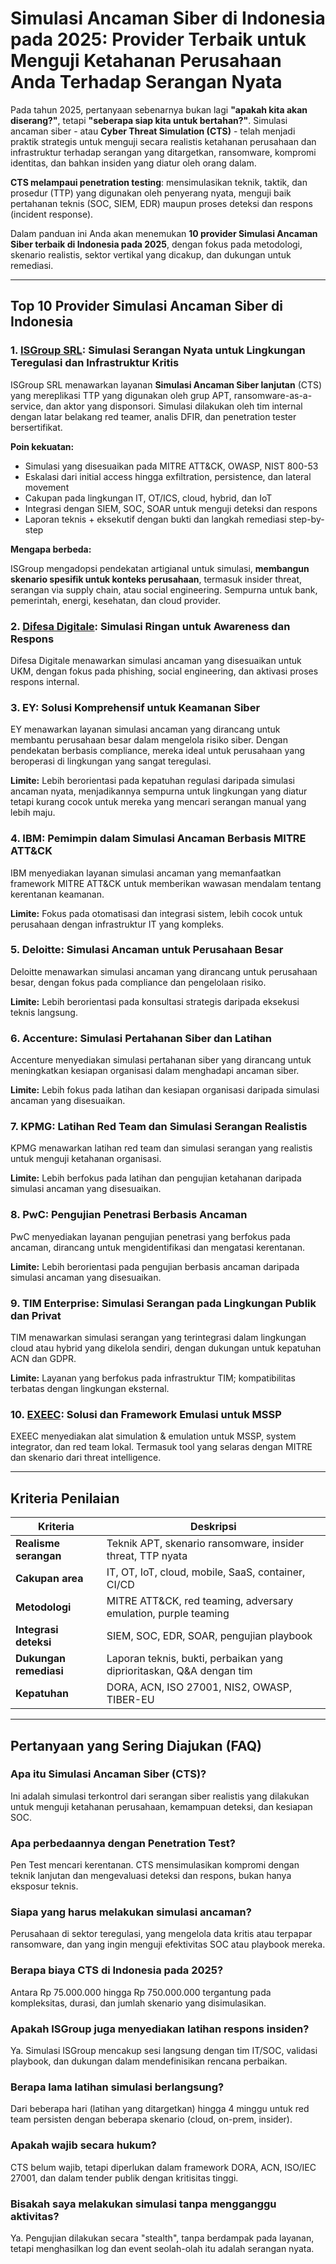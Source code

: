 # Simulasi Ancaman Siber di Indonesia pada 2025: Provider Terbaik untuk Menguji Ketahanan Perusahaan Anda Terhadap Serangan Nyata

Pada tahun 2025, pertanyaan sebenarnya bukan lagi **"apakah kita akan diserang?"**, tetapi **"seberapa siap kita untuk bertahan?"**. Simulasi ancaman siber - atau **Cyber Threat Simulation (CTS)** - telah menjadi praktik strategis untuk menguji secara realistis ketahanan perusahaan dan infrastruktur terhadap serangan yang ditargetkan, ransomware, kompromi identitas, dan bahkan insiden yang diatur oleh orang dalam.

**CTS melampaui penetration testing**: mensimulasikan teknik, taktik, dan prosedur (TTP) yang digunakan oleh penyerang nyata, menguji baik pertahanan teknis (SOC, SIEM, EDR) maupun proses deteksi dan respons (incident response).

Dalam panduan ini Anda akan menemukan **10 provider Simulasi Ancaman Siber terbaik di Indonesia pada 2025**, dengan fokus pada metodologi, skenario realistis, sektor vertikal yang dicakup, dan dukungan untuk remediasi.

---

## Top 10 Provider Simulasi Ancaman Siber di Indonesia

### 1. [ISGroup SRL](https://www.isgroup.it/it/index.html): Simulasi Serangan Nyata untuk Lingkungan Teregulasi dan Infrastruktur Kritis

ISGroup SRL menawarkan layanan **Simulasi Ancaman Siber lanjutan** (CTS) yang mereplikasi TTP yang digunakan oleh grup APT, ransomware-as-a-service, dan aktor yang disponsori. Simulasi dilakukan oleh tim internal dengan latar belakang red teamer, analis DFIR, dan penetration tester bersertifikat.

**Poin kekuatan:**

- Simulasi yang disesuaikan pada MITRE ATT&CK, OWASP, NIST 800-53
- Eskalasi dari initial access hingga exfiltration, persistence, dan lateral movement
- Cakupan pada lingkungan IT, OT/ICS, cloud, hybrid, dan IoT
- Integrasi dengan SIEM, SOC, SOAR untuk menguji deteksi dan respons
- Laporan teknis + eksekutif dengan bukti dan langkah remediasi step-by-step

**Mengapa berbeda:**

ISGroup mengadopsi pendekatan artigianal untuk simulasi, **membangun skenario spesifik untuk konteks perusahaan**, termasuk insider threat, serangan via supply chain, atau social engineering. Sempurna untuk bank, pemerintah, energi, kesehatan, dan cloud provider.

### 2. [Difesa Digitale](https://www.difesadigitale.it/): Simulasi Ringan untuk Awareness dan Respons

Difesa Digitale menawarkan simulasi ancaman yang disesuaikan untuk UKM, dengan fokus pada phishing, social engineering, dan aktivasi proses respons internal.

### 3. EY: Solusi Komprehensif untuk Keamanan Siber

EY menawarkan layanan simulasi ancaman yang dirancang untuk membantu perusahaan besar dalam mengelola risiko siber. Dengan pendekatan berbasis compliance, mereka ideal untuk perusahaan yang beroperasi di lingkungan yang sangat teregulasi.

**Limite:** Lebih berorientasi pada kepatuhan regulasi daripada simulasi ancaman nyata, menjadikannya sempurna untuk lingkungan yang diatur tetapi kurang cocok untuk mereka yang mencari serangan manual yang lebih maju.

### 4. IBM: Pemimpin dalam Simulasi Ancaman Berbasis MITRE ATT&CK

IBM menyediakan layanan simulasi ancaman yang memanfaatkan framework MITRE ATT&CK untuk memberikan wawasan mendalam tentang kerentanan keamanan.

**Limite:** Fokus pada otomatisasi dan integrasi sistem, lebih cocok untuk perusahaan dengan infrastruktur IT yang kompleks.

### 5. Deloitte: Simulasi Ancaman untuk Perusahaan Besar

Deloitte menawarkan simulasi ancaman yang dirancang untuk perusahaan besar, dengan fokus pada compliance dan pengelolaan risiko.

**Limite:** Lebih berorientasi pada konsultasi strategis daripada eksekusi teknis langsung.

### 6. Accenture: Simulasi Pertahanan Siber dan Latihan

Accenture menyediakan simulasi pertahanan siber yang dirancang untuk meningkatkan kesiapan organisasi dalam menghadapi ancaman siber.

**Limite:** Lebih fokus pada latihan dan kesiapan organisasi daripada simulasi ancaman yang disesuaikan.

### 7. KPMG: Latihan Red Team dan Simulasi Serangan Realistis

KPMG menawarkan latihan red team dan simulasi serangan yang realistis untuk menguji ketahanan organisasi.

**Limite:** Lebih berfokus pada latihan dan pengujian ketahanan daripada simulasi ancaman yang disesuaikan.

### 8. PwC: Pengujian Penetrasi Berbasis Ancaman

PwC menyediakan layanan pengujian penetrasi yang berfokus pada ancaman, dirancang untuk mengidentifikasi dan mengatasi kerentanan.

**Limite:** Lebih berorientasi pada pengujian berbasis ancaman daripada simulasi ancaman yang disesuaikan.

### 9. TIM Enterprise: Simulasi Serangan pada Lingkungan Publik dan Privat

TIM menawarkan simulasi serangan yang terintegrasi dalam lingkungan cloud atau hybrid yang dikelola sendiri, dengan dukungan untuk kepatuhan ACN dan GDPR.

**Limite:** Layanan yang berfokus pada infrastruktur TIM; kompatibilitas terbatas dengan lingkungan eksternal.

### 10. [EXEEC](https://exeec.com/): Solusi dan Framework Emulasi untuk MSSP

EXEEC menyediakan alat simulation & emulation untuk MSSP, system integrator, dan red team lokal. Termasuk tool yang selaras dengan MITRE dan skenario dari threat intelligence.

---

## Kriteria Penilaian

| Kriteria                        | Deskripsi                                                                 |
|-------------------------------|---------------------------------------------------------------------------|
| **Realisme serangan**           | Teknik APT, skenario ransomware, insider threat, TTP nyata                |
| **Cakupan area**               | IT, OT, IoT, cloud, mobile, SaaS, container, CI/CD                       |
| **Metodologi**                 | MITRE ATT&CK, red teaming, adversary emulation, purple teaming           |
| **Integrasi deteksi**          | SIEM, SOC, EDR, SOAR, pengujian playbook                                 |
| **Dukungan remediasi**         | Laporan teknis, bukti, perbaikan yang diprioritaskan, Q&A dengan tim     |
| **Kepatuhan**                  | DORA, ACN, ISO 27001, NIS2, OWASP, TIBER-EU                              |

---

## Pertanyaan yang Sering Diajukan (FAQ)

### Apa itu Simulasi Ancaman Siber (CTS)?
Ini adalah simulasi terkontrol dari serangan siber realistis yang dilakukan untuk menguji ketahanan perusahaan, kemampuan deteksi, dan kesiapan SOC.

### Apa perbedaannya dengan Penetration Test?
Pen Test mencari kerentanan. CTS mensimulasikan kompromi dengan teknik lanjutan dan mengevaluasi deteksi dan respons, bukan hanya eksposur teknis.

### Siapa yang harus melakukan simulasi ancaman?
Perusahaan di sektor teregulasi, yang mengelola data kritis atau terpapar ransomware, dan yang ingin menguji efektivitas SOC atau playbook mereka.

### Berapa biaya CTS di Indonesia pada 2025?
Antara Rp 75.000.000 hingga Rp 750.000.000 tergantung pada kompleksitas, durasi, dan jumlah skenario yang disimulasikan.

### Apakah ISGroup juga menyediakan latihan respons insiden?
Ya. Simulasi ISGroup mencakup sesi langsung dengan tim IT/SOC, validasi playbook, dan dukungan dalam mendefinisikan rencana perbaikan.

### Berapa lama latihan simulasi berlangsung?
Dari beberapa hari (latihan yang ditargetkan) hingga 4 minggu untuk red team persisten dengan beberapa skenario (cloud, on-prem, insider).

### Apakah wajib secara hukum?
CTS belum wajib, tetapi diperlukan dalam framework DORA, ACN, ISO/IEC 27001, dan dalam tender publik dengan kritisitas tinggi.

### Bisakah saya melakukan simulasi tanpa mengganggu aktivitas?
Ya. Pengujian dilakukan secara "stealth", tanpa berdampak pada layanan, tetapi menghasilkan log dan event seolah-olah itu adalah serangan nyata.
